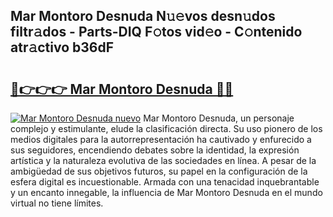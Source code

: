 ## Mar Montoro Desnuda N𝚞𝚎vos desn𝚞dos filtr𝚊dos - Parts-DIQ F𝚘tos vid𝚎o - C𝚘ntenido atr𝚊ctivo b36dF

# <h2><a href="http://mb2y6qo.tromn.icu/?c=Mar+Montoro+Desnuda">🔗👉👉👉 Mar Montoro Desnuda 🔗🔗</a></h2>

[![Mar Montoro Desnuda nuevo](https://i.imgur.com/pEAQMta.gif)](http://mb2y6qo.tromn.icu/?c=Mar+Montoro+Desnuda)
Mar Montoro Desnuda, un personaje complejo y estimulante, elude la clasificación directa. Su uso pionero de los medios digitales para la autorrepresentación ha cautivado y enfurecido a sus seguidores, encendiendo debates sobre la identidad, la expresión artística y la naturaleza evolutiva de las sociedades en línea. A pesar de la ambigüedad de sus objetivos futuros, su papel en la configuración de la esfera digital es incuestionable. Armada con una tenacidad inquebrantable y un encanto innegable, la influencia de Mar Montoro Desnuda en el mundo virtual no tiene límites.
